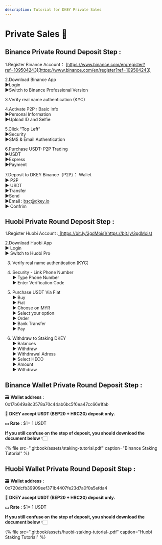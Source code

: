 ```yaml
---
description: Tutorial for DKEY Private Sales
---
```


# Private Sales 🎯

## **Binance Private Round Deposit Step :**

1.Register Binance Account： [https://www.binance.com/en/register?ref=109504243](https://www.binance.com/en/register?ref=109504243) 

2.Download Binance App   
    ▶Login   
    ▶Switch to Binance Professional Version  
  
3.Verify real name authentication \(KYC\)  
  
4.Activate P2P : Basic Info   
    ▶Personal Information   
    ▶Upload ID and Selfie  
  
5.Click “Top Left”   
    ▶Security   
    ▶SMS & Email Authentication  
  
6.Purchase USDT: P2P Trading   
    ▶USDT   
    ▶Express   
    ▶Payment  
  
7.Deposit to DKEY Binance（P2P）： Wallet   
    ▶ P2P  
    ▶ USDT  
    ▶Transfer  
    ▶Send  
    ▶Email : bsc@dkey.io  
    ▶ Confrim



## Huobi Private Round Deposit Step :

1.Register Huobi Account  :[ ](https://bit.ly/3gdMois)[https://bit.ly/3gdMois](https://bit.ly/3gdMois)

2.Download Huobi App  
 ▶ Login   
 ▶ Switch to Huobi Pro

3. Verify real name authentication \(KYC\)

4. Security - Link Phone Number  
   ▶ Type Phone Number  
   ▶ Enter Verification Code

5. Purchase USDT Via Fiat  
   ▶ Buy  
   ▶ Fiat  
   ▶ Choose on MYR  
   ▶ Select your option  
   ▶ Order  
   ▶ Bank Transfer  
   ▶ Pay

6. Withdraw to Staking DKEY  
   ▶ Balances  
   ▶ Withdraw  
   ▶ Withdrawal Adress  
   ▶ Select HECO  
   ▶ Amount  
   ▶ Withdraw  


## Binance Wallet Private Round Deposit Step :

🗃 **Wallet address** :  
0x17b649a8c3578a70c44ab6bc5f6ea47cc66e1fab

🔑 **DKEY accept USDT \(BEP20 + HRC20\) deposit only.**

💵 **Rate** : $1= 1 USDT

**If you still confuse on the step of deposit, you should download the document below** 👇🏻 

{% file src=".gitbook/assets/staking-tutorial.pdf" caption="Binance Staking Tutorial" %}

## Huobi Wallet Private Round Deposit Step :

🗃 **Wallet address** :  
0x720dcfb39909eef371b4407fe23d7a0f0a5efda4  
  
🔑 **DKEY accept USDT \(BEP20 + HRC20\) deposit only.**

💵 **Rate** : $1= 1 USDT

**If you still confuse on the step of deposit, you should download the document below** 👇🏻 

{% file src=".gitbook/assets/huobi-staking-tutorial-.pdf" caption="Huobi Staking Tutorial" %}

